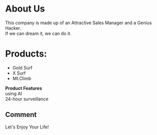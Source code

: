 # About Us
This company is made up of an Attractive Sales Manager and a Genius Hacker.  
If we can dream it, we can do it.  

# Products:
- Gold Surf
- X Surf
- Mt.Climb

__Product Features__  
using AI  
24-hour surveillance  

## Comment
Let's Enjoy Your Life!
